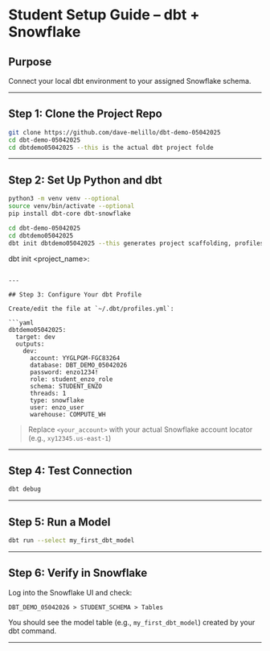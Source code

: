 # Student Setup Guide – dbt + Snowflake

## Purpose
Connect your local dbt environment to your assigned Snowflake schema.

---

## Step 1: Clone the Project Repo

```bash
git clone https://github.com/dave-melillo/dbt-demo-05042025
cd dbt-demo-05042025
cd dbtdemo05042025 --this is the actual dbt project folde 
```

---

## Step 2: Set Up Python and dbt

```bash
python3 -m venv venv --optional
source venv/bin/activate --optional
pip install dbt-core dbt-snowflake

cd dbt-demo-05042025
cd dbtdemo05042025 
dbt init dbtdemo05042025 --this generates project scaffolding, profiles.yml ++
```
dbt init <project_name>:
```

---

## Step 3: Configure Your dbt Profile

Create/edit the file at `~/.dbt/profiles.yml`:

```yaml
dbtdemo05042025:
  target: dev
  outputs:
    dev:
      account: YYGLPGM-FGC83264
      database: DBT_DEMO_05042026
      password: enzo1234!
      role: student_enzo_role
      schema: STUDENT_ENZO
      threads: 1
      type: snowflake
      user: enzo_user
      warehouse: COMPUTE_WH
```

> Replace `<your_account>` with your actual Snowflake account locator (e.g., `xy12345.us-east-1`)

---

## Step 4: Test Connection

```bash
dbt debug
```

---

## Step 5: Run a Model

```bash
dbt run --select my_first_dbt_model
```

---

## Step 6: Verify in Snowflake

Log into the Snowflake UI and check:
```
DBT_DEMO_05042026 > STUDENT_SCHEMA > Tables
```

You should see the model table (e.g., `my_first_dbt_model`) created by your dbt command.

---
